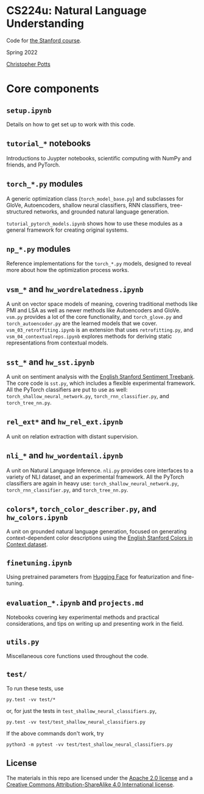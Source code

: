 # CS224u: Natural Language Understanding

Code for [the Stanford course](http://web.stanford.edu/class/cs224u/).

Spring 2022

[Christopher Potts](http://web.stanford.edu/~cgpotts/)


# Core components


## `setup.ipynb`

Details on how to get set up to work with this code.


## `tutorial_*` notebooks

Introductions to Juypter notebooks, scientific computing with NumPy and friends, and PyTorch.


## `torch_*.py` modules

A generic optimization class (`torch_model_base.py`) and subclasses for GloVe, Autoencoders, shallow neural classifiers, RNN classifiers, tree-structured networks, and grounded natural language generation.

`tutorial_pytorch_models.ipynb` shows how to use these modules as a general framework for creating original systems.


## `np_*.py` modules

Reference implementations for the `torch_*.py` models, designed to reveal more about how the optimization process works.


## `vsm_*` and `hw_wordrelatedness.ipynb`

A unit on vector space models of meaning, covering traditional methods like PMI and LSA as well as newer methods like Autoencoders and GloVe. `vsm.py` provides a lot of the core functionality, and `torch_glove.py` and `torch_autoencoder.py` are the learned models that we cover. `vsm_03_retroffiting.ipynb` is an extension that uses `retrofitting.py`, and `vsm_04_contextualreps.ipynb` explores methods for deriving static representations from contextual models.


## `sst_*` and `hw_sst.ipynb`

A unit on sentiment analysis with the [English Stanford Sentiment Treebank](https://nlp.stanford.edu/sentiment/treebank.html). The core code is `sst.py`, which includes a flexible experimental framework. All the PyTorch classifiers are put to use as well: `torch_shallow_neural_network.py`, `torch_rnn_classifier.py`, and `torch_tree_nn.py`.


## `rel_ext*` and `hw_rel_ext.ipynb`

A unit on relation extraction with distant supervision.


## `nli_*` and `hw_wordentail.ipynb`

A unit on Natural Language Inference. `nli.py` provides core interfaces to a variety of NLI dataset, and an experimental framework. All the PyTorch classifiers are again in heavy use: `torch_shallow_neural_network.py`, `torch_rnn_classifier.py`, and `torch_tree_nn.py`.


## `colors*`, `torch_color_describer.py`, and `hw_colors.ipynb`

A unit on grounded natural language generation, focused on generating context-dependent color descriptions using the [English Stanford Colors in Context dataset](https://cocolab.stanford.edu/datasets/colors.html).


## `finetuning.ipynb`

Using pretrained parameters from [Hugging Face](https://huggingface.co) for featurization and fine-tuning.


## `evaluation_*.ipynb` and `projects.md`

Notebooks covering key experimental methods and practical considerations, and tips on writing up and presenting work in the field.


## `utils.py`

Miscellaneous core functions used throughout the code.


## `test/`

To run these tests, use

```py.test -vv test/*```

or, for just the tests in `test_shallow_neural_classifiers.py`,

```py.test -vv test/test_shallow_neural_classifiers.py```

If the above commands don't work, try

```python3 -m pytest -vv test/test_shallow_neural_classifiers.py```


## License

The materials in this repo are licensed under the [Apache 2.0 license](LICENSE) and a [Creative Commons Attribution-ShareAlike 4.0 International license](http://creativecommons.org/licenses/by-sa/4.0/).
